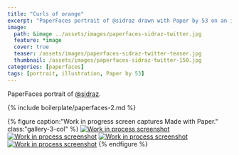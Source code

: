 ```yaml
---
title: "Curls of orange"
excerpt: "PaperFaces portrait of @sidraz drawn with Paper by 53 on an iPad."
image: 
  path: &image ../assets/images/paperfaces-sidraz-twitter.jpg 
  feature: *image
  cover: true
  teaser: /assets/images/paperfaces-sidraz-twitter-teaser.jpg
  thumbnail: /assets/images/paperfaces-sidraz-twitter-150.jpg
categories: [paperfaces]
tags: [portrait, illustration, Paper by 53]
---
```


PaperFaces portrait of [@sidraz](https://twitter.com/sidraz).

{% include boilerplate/paperfaces-2.md %}

{% figure caption:"Work in progress screen captures Made with Paper." class:"gallery-3-col" %}
[![Work in process screenshot](/assets/images/paperfaces-sidraz-process-1-600.jpg)](/assets/images/paperfaces-sidraz-process-1-lg.jpg) [![Work in process screenshot](/assets/images/paperfaces-sidraz-process-2-600.jpg)](/assets/images/paperfaces-sidraz-process-2-lg.jpg) [![Work in process screenshot](/assets/images/paperfaces-sidraz-process-3-600.jpg)](/assets/images/paperfaces-sidraz-process-3-lg.jpg) [![Work in process screenshot](/assets/images/paperfaces-sidraz-process-4-600.jpg)](/assets/images/paperfaces-sidraz-process-4-lg.jpg)
{% endfigure %}
